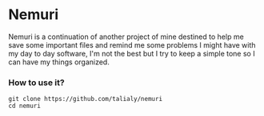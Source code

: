 # Nemuri

Nemuri is a continuation of another project of mine destined to help me save some important files and remind me some problems I might have with my day to day software, I'm not the best but I try to keep a simple tone so I can have my things organized.

### How to use it?

```
git clone https://github.com/talialy/nemuri
cd nemuri
```